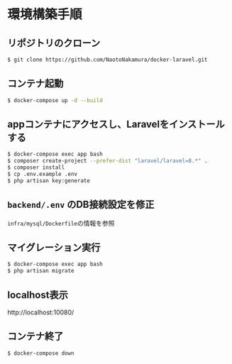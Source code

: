 # 環境構築手順

## リポジトリのクローン

```sh
$ git clone https://github.com/NaotoNakamura/docker-laravel.git
```

## コンテナ起動

```sh
$ docker-compose up -d --build
```

## appコンテナにアクセスし、Laravelをインストールする

```sh
$ docker-compose exec app bash
$ composer create-project --prefer-dist "laravel/laravel=8.*" .
$ composer install
$ cp .env.example .env
$ php artisan key:generate
```

## ``backend/.env`` のDB接続設定を修正

``infra/mysql/Dockerfile``の情報を参照

## マイグレーション実行

```sh
$ docker-compose exec app bash
$ php artisan migrate
```

## localhost表示
http://localhost:10080/

## コンテナ終了

```sh
$ docker-compose down
```
